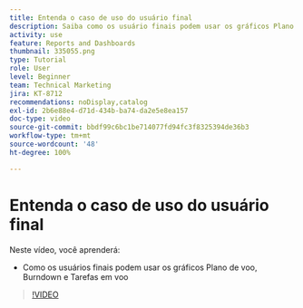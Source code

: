 ```yaml
---
title: Entenda o caso de uso do usuário final
description: Saiba como os usuário finais podem usar os gráficos Plano de voo, Burndown e Tarefas em andamento na [!UICONTROL Analítica aprimorada].
activity: use
feature: Reports and Dashboards
thumbnail: 335055.png
type: Tutorial
role: User
level: Beginner
team: Technical Marketing
jira: KT-8712
recommendations: noDisplay,catalog
exl-id: 2b6e88e4-d71d-434b-ba74-da2e5e8ea157
doc-type: video
source-git-commit: bbdf99c6bc1be714077fd94fc3f8325394de36b3
workflow-type: tm+mt
source-wordcount: '48'
ht-degree: 100%

---
```


# Entenda o caso de uso do usuário final

Neste vídeo, você aprenderá:

* Como os usuários finais podem usar os gráficos Plano de voo, Burndown e Tarefas em voo

>[!VIDEO](https://video.tv.adobe.com/v/335055/?quality=12&learn=on&enablevpops=1)
